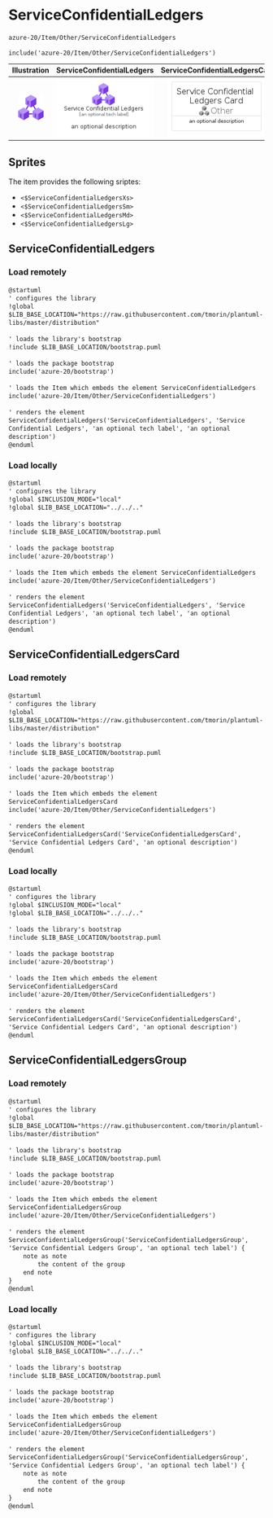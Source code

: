 # ServiceConfidentialLedgers


```text
azure-20/Item/Other/ServiceConfidentialLedgers
```

```text
include('azure-20/Item/Other/ServiceConfidentialLedgers')
```



| Illustration | ServiceConfidentialLedgers | ServiceConfidentialLedgersCard | ServiceConfidentialLedgersGroup |
| :---: | :---: | :---: | :---: |
| ![illustration for Illustration](../../../azure-20/Item/Other/ServiceConfidentialLedgers.png) | ![illustration for ServiceConfidentialLedgers](../../../azure-20/Item/Other/ServiceConfidentialLedgers.Local.png) | ![illustration for ServiceConfidentialLedgersCard](../../../azure-20/Item/Other/ServiceConfidentialLedgersCard.Local.png) | ![illustration for ServiceConfidentialLedgersGroup](../../../azure-20/Item/Other/ServiceConfidentialLedgersGroup.Local.png) |



## Sprites
The item provides the following sriptes:

- `<$ServiceConfidentialLedgersXs>`
- `<$ServiceConfidentialLedgersSm>`
- `<$ServiceConfidentialLedgersMd>`
- `<$ServiceConfidentialLedgersLg>`





## ServiceConfidentialLedgers

### Load remotely
```plantuml
@startuml
' configures the library
!global $LIB_BASE_LOCATION="https://raw.githubusercontent.com/tmorin/plantuml-libs/master/distribution"

' loads the library's bootstrap
!include $LIB_BASE_LOCATION/bootstrap.puml

' loads the package bootstrap
include('azure-20/bootstrap')

' loads the Item which embeds the element ServiceConfidentialLedgers
include('azure-20/Item/Other/ServiceConfidentialLedgers')

' renders the element
ServiceConfidentialLedgers('ServiceConfidentialLedgers', 'Service Confidential Ledgers', 'an optional tech label', 'an optional description')
@enduml
```

### Load locally
```plantuml
@startuml
' configures the library
!global $INCLUSION_MODE="local"
!global $LIB_BASE_LOCATION="../../.."

' loads the library's bootstrap
!include $LIB_BASE_LOCATION/bootstrap.puml

' loads the package bootstrap
include('azure-20/bootstrap')

' loads the Item which embeds the element ServiceConfidentialLedgers
include('azure-20/Item/Other/ServiceConfidentialLedgers')

' renders the element
ServiceConfidentialLedgers('ServiceConfidentialLedgers', 'Service Confidential Ledgers', 'an optional tech label', 'an optional description')
@enduml
```

## ServiceConfidentialLedgersCard

### Load remotely
```plantuml
@startuml
' configures the library
!global $LIB_BASE_LOCATION="https://raw.githubusercontent.com/tmorin/plantuml-libs/master/distribution"

' loads the library's bootstrap
!include $LIB_BASE_LOCATION/bootstrap.puml

' loads the package bootstrap
include('azure-20/bootstrap')

' loads the Item which embeds the element ServiceConfidentialLedgersCard
include('azure-20/Item/Other/ServiceConfidentialLedgers')

' renders the element
ServiceConfidentialLedgersCard('ServiceConfidentialLedgersCard', 'Service Confidential Ledgers Card', 'an optional description')
@enduml
```

### Load locally
```plantuml
@startuml
' configures the library
!global $INCLUSION_MODE="local"
!global $LIB_BASE_LOCATION="../../.."

' loads the library's bootstrap
!include $LIB_BASE_LOCATION/bootstrap.puml

' loads the package bootstrap
include('azure-20/bootstrap')

' loads the Item which embeds the element ServiceConfidentialLedgersCard
include('azure-20/Item/Other/ServiceConfidentialLedgers')

' renders the element
ServiceConfidentialLedgersCard('ServiceConfidentialLedgersCard', 'Service Confidential Ledgers Card', 'an optional description')
@enduml
```

## ServiceConfidentialLedgersGroup

### Load remotely
```plantuml
@startuml
' configures the library
!global $LIB_BASE_LOCATION="https://raw.githubusercontent.com/tmorin/plantuml-libs/master/distribution"

' loads the library's bootstrap
!include $LIB_BASE_LOCATION/bootstrap.puml

' loads the package bootstrap
include('azure-20/bootstrap')

' loads the Item which embeds the element ServiceConfidentialLedgersGroup
include('azure-20/Item/Other/ServiceConfidentialLedgers')

' renders the element
ServiceConfidentialLedgersGroup('ServiceConfidentialLedgersGroup', 'Service Confidential Ledgers Group', 'an optional tech label') {
    note as note
        the content of the group
    end note
}
@enduml
```

### Load locally
```plantuml
@startuml
' configures the library
!global $INCLUSION_MODE="local"
!global $LIB_BASE_LOCATION="../../.."

' loads the library's bootstrap
!include $LIB_BASE_LOCATION/bootstrap.puml

' loads the package bootstrap
include('azure-20/bootstrap')

' loads the Item which embeds the element ServiceConfidentialLedgersGroup
include('azure-20/Item/Other/ServiceConfidentialLedgers')

' renders the element
ServiceConfidentialLedgersGroup('ServiceConfidentialLedgersGroup', 'Service Confidential Ledgers Group', 'an optional tech label') {
    note as note
        the content of the group
    end note
}
@enduml
```

